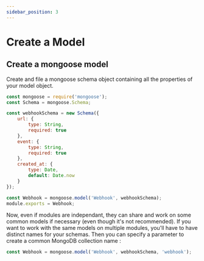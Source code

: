 ```yaml
---
sidebar_position: 3
---
```


# Create a Model

## Create a mongoose model

Create and file a mongoose schema object containing all the properties of your model object. 

```js
const mongoose = require('mongoose');
const Schema = mongoose.Schema;

const webhookSchema = new Schema({
    url: {
        type: String,
        required: true
    },
    event: {
        type: String,
        required: true
    },
    created_at: {
        type: Date,
        default: Date.now
    }
});

const Webhook = mongoose.model('Webhook', webhookSchema);
module.exports = Webhook;
```

Now, even if modules are independant, they can share and work on some common models if necessary (even though it's not recommended). If you want to work with the same models on multiple modules, you'll have to have distinct names for your schemas. Then you can specify a parameter to create a common MongoDB collection name :

```js
const Webhook = mongoose.model('Webhook', webhookSchema, 'webhook');
```